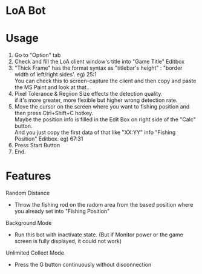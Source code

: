 # LoA Bot

# Usage
1. Go to "Option" tab
2. Check and fill the LoA client window's title into "Game Title" Editbox
3. "Thick Frame" has the format syntax as "titlebar's height" : "border width of left/right sides'. eg) 25:1
<br>You can check this to screen-capture the client and then copy and paste the MS Paint and look at that..
4. Pixel Tolerance & Regiion Size effects the detection quality. 
<br>if it's more greater, more flexible but higher wrong detection rate.
5. Move the cursor on the screen where you want to fishing position and then press Ctrl+Shift+C hotkey.
<br>Maybe the position info is filled in the Edit Box on right side of the "Calc" button.
<br>And you just copy the first data of that like "XX:YY" info "Fishing Position" Editbox. eg) 67:31
6. Press Start Button
7. End.

# Features
Random Distance
- Throw the fishing rod on the radom area from the based position where you already set into "Fishing Position"

Background Mode
- Run this bot with inactivate state. (But if Monitor power or the game screen is fully displayed, it could not work)

Unlimited Collect Mode
- Press the G button continuously without disconnection
